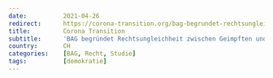 ```yaml
---
date:          2021-04-26
redirect:      https://corona-transition.org/bag-begrundet-rechtsungleichheit-zwischen-geimpften-und-ungeimpften-mit-studien
title:         Corona Transition
subtitle:      'BAG begründet Rechtsungleichheit zwischen Geimpften und Ungeimpften mit Studien, die wissenschaftlichen Standards nicht genügen'
country:       CH
categories:    [BAG, Recht, Studie]
tags:          [demokratie]
---
```

